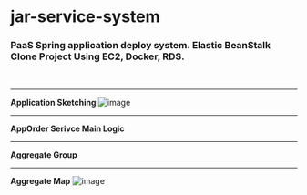 # jar-service-system

### PaaS Spring application deploy system. Elastic BeanStalk Clone Project Using EC2, Docker, RDS.
<br/>

---
**Application Sketching**
![image](https://github.com/ziogenorwekh/jar-service-system/assets/80379940/0d0c3782-14fd-4919-8b3a-a567766e13f8)
<br/>

---
**AppOrder Serivce Main Logic**
<br/>

---
**Aggregate Group**
<br/>

---
**Aggregate Map**
![image](https://github.com/ziogenorwekh/jar-service-system/assets/80379940/857cd9fb-3d40-46f2-b112-cae48f181b70)

